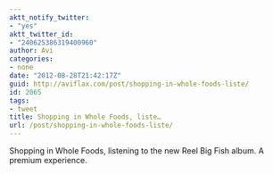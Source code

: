 ```yaml
---
aktt_notify_twitter:
- "yes"
aktt_twitter_id:
- "240625386319400960"
author: Avi
categories:
- none
date: "2012-08-28T21:42:17Z"
guid: http://aviflax.com/post/shopping-in-whole-foods-liste/
id: 2065
tags:
- tweet
title: Shopping in Whole Foods, liste…
url: /post/shopping-in-whole-foods-liste/
---
```

Shopping in Whole Foods, listening to the new Reel Big Fish album. A premium experience.